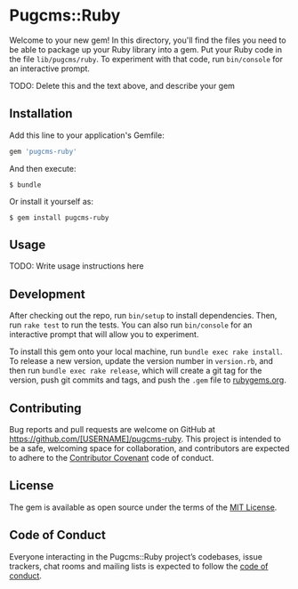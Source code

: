 # Pugcms::Ruby

Welcome to your new gem! In this directory, you'll find the files you need to be able to package up your Ruby library into a gem. Put your Ruby code in the file `lib/pugcms/ruby`. To experiment with that code, run `bin/console` for an interactive prompt.

TODO: Delete this and the text above, and describe your gem

## Installation

Add this line to your application's Gemfile:

```ruby
gem 'pugcms-ruby'
```

And then execute:

    $ bundle

Or install it yourself as:

    $ gem install pugcms-ruby

## Usage

TODO: Write usage instructions here

## Development

After checking out the repo, run `bin/setup` to install dependencies. Then, run `rake test` to run the tests. You can also run `bin/console` for an interactive prompt that will allow you to experiment.

To install this gem onto your local machine, run `bundle exec rake install`. To release a new version, update the version number in `version.rb`, and then run `bundle exec rake release`, which will create a git tag for the version, push git commits and tags, and push the `.gem` file to [rubygems.org](https://rubygems.org).

## Contributing

Bug reports and pull requests are welcome on GitHub at https://github.com/[USERNAME]/pugcms-ruby. This project is intended to be a safe, welcoming space for collaboration, and contributors are expected to adhere to the [Contributor Covenant](http://contributor-covenant.org) code of conduct.

## License

The gem is available as open source under the terms of the [MIT License](https://opensource.org/licenses/MIT).

## Code of Conduct

Everyone interacting in the Pugcms::Ruby project’s codebases, issue trackers, chat rooms and mailing lists is expected to follow the [code of conduct](https://github.com/[USERNAME]/pugcms-ruby/blob/master/CODE_OF_CONDUCT.md).
